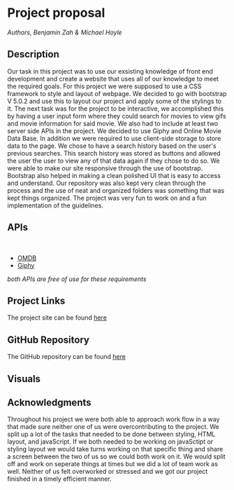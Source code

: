 # Project proposal
_Authors, Benjamin Zah & Michael Hoyle_

## Description
Our task in this project was to use our exsisting knowledge of front end development and create a website that uses all of our knowledge to meet the required goals. For this project we were supposed to use a CSS framework to style and layout of webpage. We decided to go with bootstrap V 5.0.2 and use this to layout our project and apply some of the stylings to it. The next task was for the project to be interactive, we accomplished this by having a user input form where they could search for movies to view gifs and movie information for said movie. We also had to include at least two server side APIs in the project. We decided to use Giphy and Online Movie Data Base. In addition we were required to use client-side storage to store data to the page. We chose to have a search history based on the user's previous searches. This search history was stored as buttons and allowed the user the user to view any of that data again if they chose to do so. We were able to make our site responsive through the use of bootstrap. Bootstrap also helped in making a clean polished UI that is easy to access and understand. Our repository was also kept very clean through the process and the use of neat and organized folders was something that was kept things organized. The project was very fun to work on and a fun implementation of the guidelines. 
​
## APIs
​
* [OMDB](https://www.omdbapi.com/)
* [Giphy](https://developers.giphy.com/docs/api#quick-start-guide)

_both APIs are free of use for these requirements_
​
## Project Links
The project site can be found [here](https://choyle-01.github.io/Movie-database-project/)

## GitHub Repository
The GitHub repository can be found [here](https://github.com/choyle-01/Movie-database-project)

## Visuals 


## Acknowledgments
Throughout his project we were both able to approach work flow in a way that made sure neither one of us were overcontributing to the project. We split up a lot of the tasks that needed to be done between styling, HTML layout, and javaScript. If we both needed to be working on javaSctipt or styling layout we would take turns working on that specific thing and share a screen between the two of us so we could both work on it. We would split off and work on seperate things at times but we did a lot of team work as well. Neither of us felt overworked or stressed and we got our project finished in a timely efficient manner.